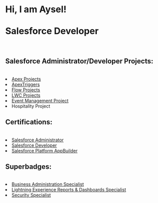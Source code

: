 <h1> Hi, I am Aysel!</br></br>
Salesforce Developer</h1><br/>
<h2>Salesforce Administrator/Developer Projects:</h2></br>
<lu>
  <li><a href="https://github.com/ayseleren/myApex/tree/master/force-app/main/default/classes">Apex Projects</a></li>
  <li><a href="https://github.com/ayseleren/myApex/tree/master/force-app/main/default/triggers">ApexTriggers</a></li>
  <li><a href="https://github.com/ayseleren/flow">Flow Projects</a></li>
  <li><a href="https://github.com/ayseleren/LCW">LWC Projects</a></li>
  <li><a href="https://github.com/ayseleren/EMA-PROJECT">Event Management Project</a></li>
  <li>Hospitality Project</li>
 <lu/>
  <h2> Certifications:</h3></br>
  <lu>
  <li><a href="https://trailblazer.me/id/ayselt">Salesforce Administrator</a></li>
  <li><a href="https://trailblazer.me/id/ayselt">Salesforce Developer</a></li>
  <li><a href="https://trailblazer.me/id/ayselt">Salesforce Platform AppBuilder</a></li>
 <lu/>
 <h2> Superbadges:</h3></br>
 <lu/>
  <li><a href="https://trailblazer.me/id/ayselt">Business Administration Specialist</a></li>
  <li><a href="https://trailblazer.me/id/ayselt">Lightning Experience Reports & Dashboards Specialist</a></li>
  <li><a href="https://trailblazer.me/id/ayselt">Security Specialist</a></li>
 </lu>
